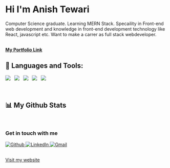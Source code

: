 <h1 align="left">Hi  I'm Anish Tewari</h1>

Computer Science graduate. Learning MERN Stack. Specaility in Front-end web development and knowledge in front-end development technology like React, javascript etc. Want to make a carrer as full stack webdeveloper.
<br/>
<br/>


<a href="https://anishtiwari09.github.io/PortFolioProject/">
    <b>My Portfolio Link</b>
</a>
<br />


## 🚀 Languages and Tools:

<p>
    <img src="https://img.shields.io/badge/JavaScript-F7DF1E?style=for-the-badge&logo=javascript&logoColor=black" />&nbsp;&nbsp;
    <img src="https://img.shields.io/badge/ReactJS-20232A?style=for-the-badge&logo=react&logoColor=61DAFB" />&nbsp;&nbsp;
    <img src="https://img.shields.io/badge/Redux-000000?style=for-the-badge&logo=nextdotjs&logoColor=white" />&nbsp;&nbsp;
    <img src="https://img.shields.io/badge/HTML5%20-%23e34f26.svg?&style=for-the-badge&logo=html5&logoColor=white" />&nbsp;&nbsp;
    <img src="https://img.shields.io/badge/CSS3-1572B6?&style=for-the-badge&logo=css3&logoColor=white" />&nbsp;&nbsp;
    
</p>
<br/>

## 📊 My Github Stats

<br/>


<h3>Get in touch with me</h3>
<p>
    <a href="https://github.com/anishtiwari09" target="_open">
        <img alt="Github" src="https://img.shields.io/badge/GitHub-%2312100E.svg?&style=for-the-badge&logo=Github&logoColor=white" />
    </a> 
    <a href="https://www.linkedin.com/in/anish-tewari-5a5050215/" target="_open">
        <img alt="LinkedIn" src="https://img.shields.io/badge/linkedin-%230077B5.svg?&style=for-the-badge&logo=linkedin&logoColor=white" />
    </a> 
    <a href="tewarianish09@gmail.com" target="_open">
        <img alt="Gmail" src="https://img.shields.io/badge/Gmail-D14836?style=for-the-badge&logo=gmail&logoColor=white" />
    </a>
</p>
<br />
<a href="https://anishtiwari09.github.io/PortFolioProject/">
    Visit my website
</a>
